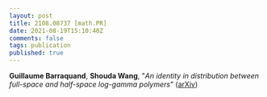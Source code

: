 ```yaml
---
layout: post
title: 2108.08737 [math.PR]
date: 2021-08-19T15:10:40Z
comments: false
tags: publication
published: true
---
```


<b>Guillaume Barraquand</b>, <b>Shouda Wang</b>, "<i>An identity in distribution between full-space and half-space log-gamma  polymers</i>" ([arXiv](http://arxiv.org/abs/2108.08737v3))
